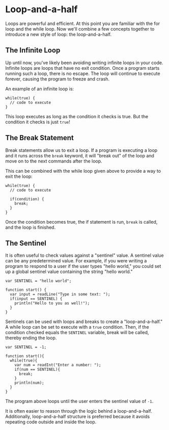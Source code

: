 # Loop-and-a-half

Loops are powerful and efficient. At this point you are familiar with the for loop and the while loop.
Now we'll combine a few concepts together to introduce a new style of loop: the loop-and-a-half.

## The Infinite Loop

Up until now, you've likely been avoiding writing infinite loops in your code. Infinite loops are loops that have no exit condition.
Once a program starts running such a loop, there is no escape. The loop will continue to execute forever, causing the program to freeze and crash.

An example of an infinite loop is:

```
while(true) {
  // code to execute
}
```

This loop executes as long as the condition it checks is true. But the condition it checks is just `true`!

## The Break Statement

Break statements allow us to exit a loop. If a program is executing a loop and it runs across the `break` keyword,
it will "break out" of the loop and move on to the next commands after the loop.

This can be combined with the while loop given above to provide a way to exit the loop:

```
while(true) {
  // code to execute
  
  if(condition) {
    break;
  }
}
```

Once the condition becomes true, the if statement is run, `break` is called, and the loop is finished.

## The Sentinel

It is often useful to check values against a "sentinel" value. A sentinel value can be any predetermined value.
For example, if you were writing a program to respond to a user if the user types "hello world,"
you could set up a global sentinel value containing the string "hello world."

```
var SENTINEL = "hello world";

function start() {
  var input = readLine("Type in some text: ");
  if(input == SENTINEL) {
    println("Hello to you as well!");
  }
}
```

Sentinels can be used with loops and breaks to create a "loop-and-a-half." A while loop can be set to execute with a
`true` condition. Then, if the condition checked equals the `SENTINEL` variable, break will be called, thereby 
ending the loop.

```
var SENTINEL = -1;

function start(){
  while(true){
    var num = readInt("Enter a number: ");
    if(num == SENTINEL){
      break;
    }
    println(num);
  }
}
```

The program above loops until the user enters the sentinel value of `-1`.

It is often easier to reason through the logic behind a loop-and-a-half. 
Additionally, loop-and-a-half structure is preferred because it avoids repeating code outside and inside the loop. 
